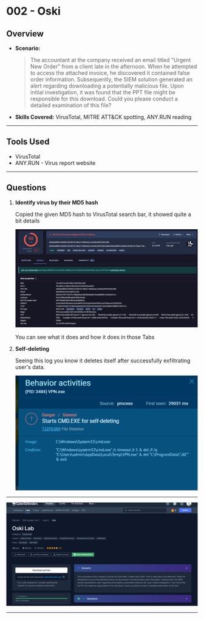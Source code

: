 # 002 - Oski   


## Overview
- **Scenario:** 

   >The accountant at the company received an email titled "Urgent New Order" from a client late in the afternoon. When he attempted to access the attached invoice, he discovered it contained false order information. Subsequently, the SIEM solution generated an alert regarding downloading a potentially malicious file. Upon initial investigation, it was found that the PPT file might be responsible for this download. Could you please conduct a detailed examination of this file?  
  
- **Skills Covered:** VirusTotal, MITRE ATT&CK spotting, ANY.RUN reading

---

## Tools Used
- VirusTotal
- ANY.RUN - Virus report website
 

---

## Questions
1. **Identify virus by their MD5 hash**
   
   Copied the given MD5 hash to VirusTotal search bar, it showed quite a bit details

   <img src="./002Oski/02.png" width="850">

    You can see what it does and how it does in those Tabs
    

2. **Self-deleting**

   Seeing this log you know it deletes itself after successfully exfiltrating user's data.

   <img src="./002Oski/03.png" width="850">



---

   <img src="./002Oski/01.png" width="850">

---









